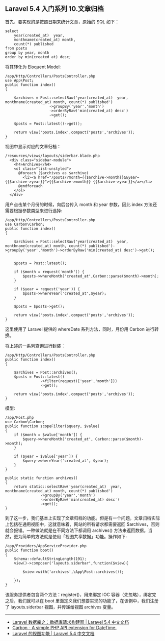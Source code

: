 ## Laravel 5.4 入门系列 10.文章归档

首先，要实现的是按照日期来统计文章，原始的 SQL 如下：

    select 
        year(created_at)  year,
        monthname(created_at) month,
        count(*) published
    from posts
    group by year, month
    order by min(created_at) desc;

将其转化为 Eloquent Model:

    /app/Http/Controllers/PostsController.php
    use App\Post;
    public function index()
    {    
    
        $archives = Post::selectRaw('year(created_at)  year, monthname(created_at) month, count(*) published')
                        ->groupBy('year','month')
                        ->orderByRaw('min(created_at) desc')
                        ->get();
    
        $posts = Post::latest()->get();
    
        return view('posts.index',compact('posts','archives'));
    }

视图中显示对应的文章归档：

    /resources/views/layouts/siderbar.blade.php
      <div class="sidebar-module">
        <h4>Archives</h4>
        <ol class="list-unstyled">
          @foreach ($archives as $archive)
            <li><a href="/posts/?month={{$archive->month}}&&year={{$archive->year}}">{{$archive->month}} {{$archive->year}}</a></li>
          @endforeach
        </ol>
      </div>

用户点击某个月份的时候，向后台传入 month 和 year 参数，因此 index 方法还需要根据参数类型来进行选择:

    /app/Http/Controllers/PostsController.php
    use Carbon\Carbon;
    public function index()
    {    
    
        $archives = Post::selectRaw('year(created_at)  year, monthname(created_at) month, count(*) published')->groupBy('year','month')->orderByRaw('min(created_at) desc')->get();
    
    
        $posts = Post::latest();
    
        if ($month = request('month')) {
            $posts->whereMonth('created_at',Carbon::parse($month)->month);
        }
    
        if ($year = request('year')) {
            $posts->whereYear('created_at',$year);
        }
    
        $posts = $posts->get();
    
        return view('posts.index',compact('posts','archives'));
    }

这里使用了 Laravel 提供的 whereDate 系列方法，同时，月份用 Carbon 进行转换。

将上述的一系列查询进行封装：

    /app/Http/Controllers/PostsController.php
    public function index()
    {    
    
        $archives = Post::archives();
        $posts = Post::latest()
                    ->filter(request(['year','month']))
                    ->get();
    
        return view('posts.index',compact('posts','archives'));
    }

模型:

    /app/Post.php
    use Carbon\Carbon;
    public function scopeFilter($query, $value)
    {
        if ($month = $value['month']) {
            $query->whereMonth('created_at', Carbon::parse($month)->month);
        }
    
        if ($year = $value['year']) {
            $query->whereYear('created_at', $year);
        }
    }
    
    public static function archives()
    {
        return static::selectRaw('year(created_at)  year, monthname(created_at) month, count(*) published')
                    ->groupBy('year','month')
                    ->orderByRaw('min(created_at) desc')
                    ->get();
    }

到了这一步，我们基本上实现了文章归档的功能。但是有一个问题，文章归档实际上包括在通用视图中，这就意味着，网站的所有请求都需要返回 $archives，否则就会报错。一种做法就是在不同方法下都调用 archives() 方法来返回数据。当然，更为简单的方法就是使用「视图共享数据」功能。操作如下:

    /app/Providers/AppServiceProvider.php
    public function boot()
    {
        Schema::defaultStringLength(191);
        view()->composer('layouts.siderbar',function($view){
    
            $view->with('archives',\App\Post::archives());
    
        });
    }

该服务提供者包含两个方法：register()，用来绑定 IOC 容器（先忽略），绑定完之后，我们就可以在 boot 里面定义我们想要实现的功能了，在该例中，我们注册了 layouts.siderbar 视图，并传递给视图 archives 变量。

- - -

* [Laravel 数据库之：数据库请求构建器 | Laravel 5.4 中文文档][0]
* [Carbon - A simple PHP API extension for DateTime.][1]
* [Laravel 的视图功能 | Laravel 5.4 中文文档][2]

[0]: http://d.laravel-china.org/docs/5.4/queries#where-clauses
[1]: http://carbon.nesbot.com/docs/
[2]: http://d.laravel-china.org/docs/5.4/views#sharing-data-with-all-views